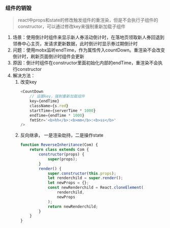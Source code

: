 ### 组件的销毁
> react中props和state的修改触发组件的重渲染，但是不会执行子组件的constructor，可以通过修改key来强制重新加载子组件

1. 场景：使用倒计时组件来显示新人券活动倒计时，在落地页领取新人券回退到领券中心主页，发请求更新数据，此时倒计时显示券过期倒计时
1. 问题：使用mobx监听endTime，作为属性传入countDown。重渲染不会改变倒计时，刷新页面倒计时组件会更新
1. 原因：倒计时组件在constructor里面初始化内部的endTime，重渲染不会执行constructor
1. 解决方法：
    1. 改变key
        ```js
        <CountDown
            // 设置key，强制重新加载组件
            key={endTime}
            className={s.red}
            startTime={serverTime * 1000}
            endTime={endTime * 1000}
            fmtStr='<b>hh</b>:<b>mm</b>:<b>ss</b>'
        />
        ```
    1. 反向继承， 一是渲染劫持，二是操作state
        ```js
        function ReverseInheritance(Com) {
            return class extends Com {
                constructor(props) {
                    super(props);
                }
                render() {
                    super.constructor(this.props);
                    let renderchild = super.render();
                    let newProps = {};
                    const newRenderchild = React.cloneElement(
                        renderchild,
                        newProps
                    );
                    return newRenderchild;
                }
            }
        }
        ```